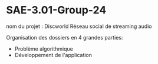 # SAE-3.01-Group-24
nom du projet : Discworld Réseau social de streaming audio

Organisation des dossiers en 4 grandes parties: 
- Problème algorithmique 
- Développement de l'application 
